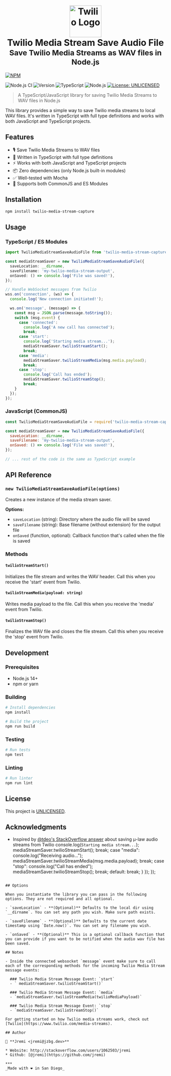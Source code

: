 <h1 align="center">
  <img src="https://cdn.iconscout.com/icon/free/png-256/twilio-1-285957.png" width="100" alt="Twilio Logo" />
  <br>
  Twilio Media Stream Save Audio File<br>
  <small>Save Twilio Media Streams as WAV files in Node.js</small>
</h1>

[![NPM](https://nodei.co/npm/twilio-media-stream-capture.png)](https://npmjs.org/package/twilio-media-stream-capture)

<p>
  <img alt="Node.js CI" src="https://github.com/dk013/twilio-media-stream-capture/workflows/Node.js%20CI/badge.svg?branch=main">
  <img alt="Version" src="https://img.shields.io/badge/version-0.0.4-blue.svg?cacheSeconds=2592000" />
  <img alt="TypeScript" src="https://img.shields.io/badge/TypeScript-%3E%3D4.0.0-blue.svg" />
  <img alt="Node.js" src="https://img.shields.io/badge/Node.js-%3E%3D14.0.0-green.svg" />
  <a href="#" target="_blank">
    <img alt="License: UNLICENSED" src="https://img.shields.io/badge/License-UNLICENSED-yellow.svg" />
  </a>
</p>

> A TypeScript/JavaScript library for saving Twilio Media Streams to WAV files in Node.js

This library provides a simple way to save Twilio media streams to local WAV files. It's written in TypeScript with full type definitions and works with both JavaScript and TypeScript projects.

## Features

- 🎙️ Save Twilio Media Streams to WAV files
- 🚀 Written in TypeScript with full type definitions
- ⚡ Works with both JavaScript and TypeScript projects
- 📦 Zero dependencies (only Node.js built-in modules)
- ✅ Well-tested with Mocha
- 🔄 Supports both CommonJS and ES Modules

## Installation

```bash
npm install twilio-media-stream-capture
```

## Usage

### TypeScript / ES Modules

```typescript
import TwilioMediaStreamSaveAudioFile from 'twilio-media-stream-capture';

const mediaStreamSaver = new TwilioMediaStreamSaveAudioFile({
  saveLocation: __dirname,
  saveFilename: 'my-twilio-media-stream-output',
  onSaved: () => console.log('File was saved!'),
});

// Handle WebSocket messages from Twilio
wss.on('connection', (ws) => {
  console.log('New connection initiated!');

  ws.on('message', (message) => {
    const msg = JSON.parse(message.toString());
    switch (msg.event) {
      case 'connected':
        console.log('A new call has connected');
        break;
      case 'start':
        console.log('Starting media stream...');
        mediaStreamSaver.twilioStreamStart();
        break;
      case 'media':
        mediaStreamSaver.twilioStreamMedia(msg.media.payload);
        break;
      case 'stop':
        console.log('Call has ended');
        mediaStreamSaver.twilioStreamStop();
        break;
    }
  });
});
```

### JavaScript (CommonJS)

```javascript
const TwilioMediaStreamSaveAudioFile = require('twilio-media-stream-capture');

const mediaStreamSaver = new TwilioMediaStreamSaveAudioFile({
  saveLocation: __dirname,
  saveFilename: 'my-twilio-media-stream-output',
  onSaved: () => console.log('File was saved!'),
});

// ... rest of the code is the same as TypeScript example
```

## API Reference

### `new TwilioMediaStreamSaveAudioFile(options)`

Creates a new instance of the media stream saver.

**Options:**

- `saveLocation` (string): Directory where the audio file will be saved
- `saveFilename` (string): Base filename (without extension) for the output file
- `onSaved` (function, optional): Callback function that's called when the file is saved

### Methods

#### `twilioStreamStart()`

Initializes the file stream and writes the WAV header. Call this when you receive the 'start' event from Twilio.

#### `twilioStreamMedia(payload: string)`

Writes media payload to the file. Call this when you receive the 'media' event from Twilio.

#### `twilioStreamStop()`

Finalizes the WAV file and closes the file stream. Call this when you receive the 'stop' event from Twilio.

## Development

### Prerequisites

- Node.js 14+
- npm or yarn

### Building

```bash
# Install dependencies
npm install

# Build the project
npm run build
```

### Testing

```bash
# Run tests
npm test
```

### Linting

```bash
# Run linter
npm run lint
```

## License

This project is [UNLICENSED](UNLICENSED).

## Acknowledgments

- Inspired by [@tdeo's StackOverflow answer](https://stackoverflow.com/a/58439317/123033) about saving μ-law audio streams from Twilio
        console.log(`Starting media stream...`);
        mediaStreamSaver.twilioStreamStart();
        break;
      case "media":
        console.log("Receiving audio...");
        mediaStreamSaver.twilioStreamMedia(msg.media.payload);
        break;
      case "stop":
        console.log("Call has ended");
        mediaStreamSaver.twilioStreamStop();
        break;
      default:
        break;
    }
  });
});

```

## Options

When you instantiate the library you can pass in the following options. They are not required and all optional.

- `saveLocation` - **(Optional)** Defaults to the local dir using `__dirname`. You can set any path you wish. Make sure path exists.

- `saveFilename` - **(Optional)** Defaults to the current date timestamp using `Date.now()`. You can set any filename you wish.

- `onSaved` - **(Optional)** This is a optional callback function that you can provide if you want to be notified when the audio wav file has been saved.

## Notes

- Inside the connected websocket `message` event make sure to call each of the corresponding methods for the incoming Twilio Media Stream message events: 

  ### Twilio Media Stream Message Event: `start` 
  - ` mediaStreamSaver.twilioStreamStart()`

  ### Twilio Media Stream Message Event: `media`
  - `mediaStreamSaver.twilioStreamMedia(twilioMediaPayload)`

  ### Twilio Media Stream Message Event: `stop`
  - `mediaStreamSaver.twilioStreamStop()`

For getting started on how Twilio media streams work, check out [Twilio](https://www.twilio.com/media-streams).

## Author

👤 **Jremi <jremi@jzbg.dev>**

* Website: http://stackoverflow.com/users/1062503/jremi
* Github: [@jremi](https://github.com/jremi)

***
_Made with ❤️ in San Diego_

